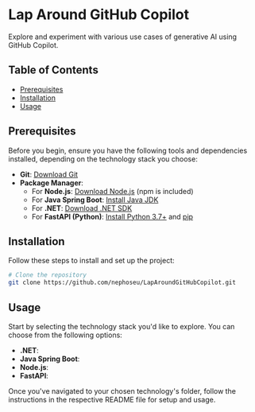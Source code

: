 
# Lap Around GitHub Copilot

Explore and experiment with various use cases of generative AI using GitHub Copilot.

## Table of Contents

- [Prerequisites](#prerequisites)
- [Installation](#installation)
- [Usage](#usage)
## Prerequisites

Before you begin, ensure you have the following tools and dependencies installed, depending on the technology stack you choose:

- **Git**: [Download Git](https://git-scm.com/)
- **Package Manager**:
  - For **Node.js**: [Download Node.js](https://nodejs.org/) (npm is included)
  - For **Java Spring Boot**: [Install Java JDK](https://adoptopenjdk.net/)
  - For **.NET**: [Download .NET SDK](https://dotnet.microsoft.com/download/dotnet)
  - For **FastAPI (Python)**: [Install Python 3.7+](https://www.python.org/downloads/) and [pip](https://pip.pypa.io/en/stable/)

## Installation

Follow these steps to install and set up the project:

```bash
# Clone the repository
git clone https://github.com/nephoseu/LapAroundGitHubCopilot.git
```

## Usage

Start by selecting the technology stack you'd like to explore. You can choose from the following options:

- **.NET**: 
- **Java Spring Boot**: 
- **Node.js**: 
- **FastAPI**: 

Once you've navigated to your chosen technology's folder, follow the instructions in the respective README file for setup and usage.